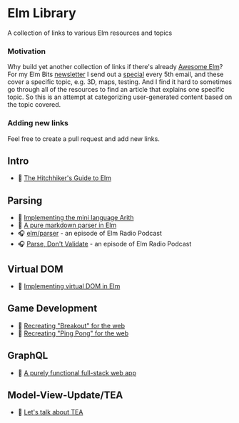 # Elm Library
A collection of links to various Elm resources and topics

### Motivation

Why build yet another collection of links if there's already [Awesome Elm](https://github.com/sporto/awesome-elm)? For my Elm Bits [newsletter](https://elmbits.com/) I send out a [special](https://elmbits.com/tag/special/) every 5th email, and these cover a specific topic, e.g. 3D, maps, testing. And I find it hard to sometimes go through all of the resources to find an article that explains one specific topic. So this is an attempt at categorizing user-generated content based on the topic covered.

### Adding new links

Feel free to create a pull request and add new links.

## Intro

- 📖 [The Hitchhiker's Guide to Elm](https://kodfabrik.com/journal/elm)

## Parsing

- 📖 [Implementing the mini language Arith](https://jxxcarlson.medium.com/implementing-the-mini-language-arith-in-elm-a522f9a7101)
- 📖 [A pure markdown parser in Elm](https://jxxcarlson.medium.com/a-pure-elm-markdown-parser-7b1ac0a19fd9)
- 🎧 [elm/parser](https://elm-radio.com/episode/elm-parser) - an episode of Elm Radio Podcast
- 🎧 [Parse, Don't Validate](https://elm-radio.com/episode/parse-dont-validate) - an episode of Elm Radio Podcast

## Virtual DOM

- 📖 [Implementing virtual DOM in Elm](https://gampleman.eu/post/171567093310/implementing-vdom-in-elm)

## Game Development

- 📖 [Recreating "Breakout" for the web](https://dev.to/bijanbwb/recreating-breakout-for-the-web-4c7f)
- 📖 [Recreating "Ping Pong" for the web](https://dev.to/bijanbwb/recreating-pong-for-the-web-with-elm-2bi8)

## GraphQL

- 📖 [A purely functional full-stack web app](https://www.47deg.com/blog/mu-graphql-elm/)

## Model-View-Update/TEA

- 📖 [Let's talk about TEA](https://www.elm.christmas/2020/19)
